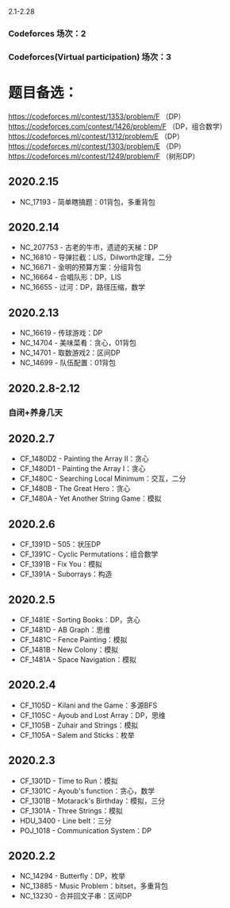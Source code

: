 2.1-2.28
### Codeforces 场次：2
### Codeforces(Virtual participation) 场次：3

# 题目备选：
https://codeforces.ml/contest/1353/problem/F （DP）
https://codeforces.com/contest/1426/problem/F （DP，组合数学）
https://codeforces.ml/contest/1312/problem/E  （DP）
https://codeforces.ml/contest/1303/problem/E  （DP）
https://codeforces.ml/contest/1249/problem/F  （树形DP）

## 2020.2.15
- NC_17193 - 简单瞎搞题：01背包，多重背包

## 2020.2.14
- NC_207753 - 古老的牛市，遗迹的天梯：DP
- NC_16810 - 导弹拦截：LIS，Dilworth定理，二分
- NC_16671 - 金明的预算方案：分组背包
- NC_16664 - 合唱队形：DP，LIS
- NC_16655 - 过河：DP，路径压缩，数学

## 2020.2.13
- NC_16619 - 传球游戏：DP
- NC_14704 - 美味菜肴：贪心，01背包
- NC_14701 - 取数游戏2：区间DP
- NC_14699 - 队伍配置：01背包

## 2020.2.8-2.12
### 自闭+养身几天

## 2020.2.7
- CF_1480D2 - Painting the Array II：贪心
- CF_1480D1 - Painting the Array I：贪心
- CF_1480C - Searching Local Minimum：交互，二分
- CF_1480B - The Great Hero：贪心
- CF_1480A - Yet Another String Game：模拟

## 2020.2.6
- CF_1391D - 505：状压DP
- CF_1391C - Cyclic Permutations：组合数学
- CF_1391B - Fix You：模拟
- CF_1391A - Suborrays：构造

## 2020.2.5
- CF_1481E - Sorting Books：DP，贪心
- CF_1481D - AB Graph：思维
- CF_1481C - Fence Painting：模拟
- CF_1481B - New Colony：模拟
- CF_1481A - Space Navigation：模拟

## 2020.2.4
- CF_1105D - Kilani and the Game：多源BFS
- CF_1105C - Ayoub and Lost Array：DP，思维
- CF_1105B - Zuhair and Strings：模拟
- CF_1105A - Salem and Sticks：枚举

## 2020.2.3
- CF_1301D - Time to Run：模拟
- CF_1301C - Ayoub's function：贪心，数学
- CF_1301B - Motarack's Birthday：模拟，三分
- CF_1301A - Three Strings：模拟
- HDU_3400 - Line belt：三分
- POJ_1018 - Communication System：DP

## 2020.2.2
- NC_14294 - Butterfly：DP，枚举
- NC_13885 - Music Problem：bitset，多重背包
- NC_13230 - 合并回文子串：区间DP
